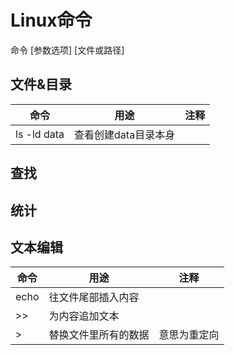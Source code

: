 # Linux命令

命令 [参数选项]  [文件或路径]

## 文件&目录

| 命令    | 用途  | 注释  |
| ---- | ---- |---- |
| ls -ld data  | 查看创建data目录本身 | |


## 查找

## 统计

## 文本编辑

| 命令    | 用途  | 注释  |
| ---- | ---- |---- |
| echo | 往文件尾部插入内容 | |
| >> | 为内容追加文本 | |
| > | 替换文件里所有的数据 | 意思为重定向 |
